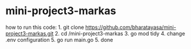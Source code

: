 # mini-project3-markas

how to run this code: 
    1. git clone https://github.com/bharatayasa/mini-project3-markas.git
    2. cd /mini-project3-markas
    3. go mod tidy
    4. change .env configuration
    5. go run main.go 
    5. done
